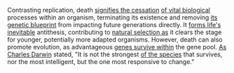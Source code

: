 
Contrasting replication, death [signifies the cessation](1/2/2/3/1/3/.Dusk) [of vital biological](2/3/2/3/1/3/.Biology) processes within an organism, terminating its existence and removing [its genetic blueprint](2/1/1/2/2/2/1/3/.Genetics) from impacting future generations directly. It [forms life's inevitable](1/3/1/3/2/_Static-Evolution) antithesis, contributing to [natural selection as](1/3/1/3/3/2/2/.Natural%20Selection) it clears the stage for younger, potentially more adapted organisms. However, death can also promote evolution, as advantageous [genes survive within](2/1/1/2/2/2/1/3/1/.DNA) the gene pool. [As Charles Darwin](1/3/1/3/3/.Evolution) stated, "It is not the strongest [of the species](3/1/3/3/1/2/2/3/3/2/3/3/.Biodiversity) that survives, nor the most intelligent, but the one most responsive to change."

